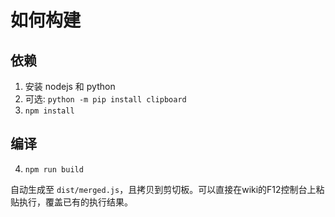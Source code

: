 # 如何构建

## 依赖

1. 安装 nodejs 和 python
2. 可选: `python -m pip install clipboard`
3. `npm install`

## 编译

4. `npm run build`

自动生成至 `dist/merged.js`，且拷贝到剪切板。可以直接在wiki的F12控制台上粘贴执行，覆盖已有的执行结果。